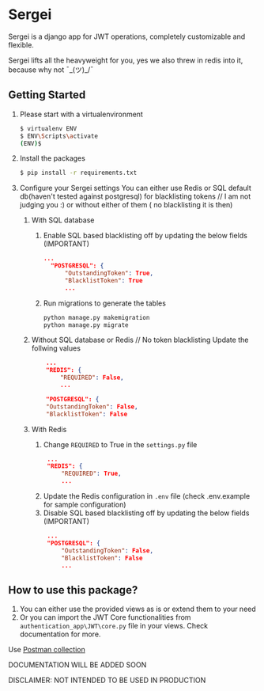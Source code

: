 # Sergei

Sergei is a django app for JWT operations, completely customizable and flexible.

Sergei lifts all the heavyweight for you, yes we also threw in redis into it, because why not ¯\_(ツ)_/¯


## Getting Started
1. Please start with a virtualenvironment 
    ```bash
    $ virtualenv ENV
    $ ENV\Scripts\activate
    (ENV)$ 
    ```
2. Install the packages
    ```bash
    $ pip install -r requirements.txt
    ```
3. Configure your Sergei settings
    You can either use Redis or SQL default db(haven't tested against postgresql) for blacklisting tokens // I am not judging you :) or without either of them ( no blacklisting it is then)

    1. With SQL database

       1. Enable SQL based blacklisting off by updating the below fields (IMPORTANT)
          ```json
          ...
            "POSTGRESQL": {
                "OutstandingToken": True,
                "BlacklistToken": True
                ...
          ```
        2. Run migrations to generate the tables
            ```bash
            python manage.py makemigration
            python manage.py migrate
            ```
    2. Without SQL database or Redis // No token blacklisting
        Update the follwing values

        ```json
            ...
            "REDIS": {
                "REQUIRED": False,
                ...
        ```
        
        ```json
            "POSTGRESQL": {
            "OutstandingToken": False,
            "BlacklistToken": False
        ```
    3. With Redis

        1. Change `REQUIRED` to True in the `settings.py` file
           ```json
            ...
            "REDIS": {
                "REQUIRED": True,
                ...
           ```
        2. Update the Redis configuration in `.env` file (check .env.example for sample configuration)
        3. Disable SQL based blacklisting off by updating the below fields (IMPORTANT)
           ```json
            ...
            "POSTGRESQL": {
                "OutstandingToken": False,
                "BlacklistToken": False
                ...
           ```





## How to use this package?
1. You can either use the provided views as is or extend them to your need
2. Or you can import the JWT Core functionalities from `authentication_app\JWT\core.py` file in your views. Check documentation for more.


Use <a href="https://www.getpostman.com/collections/34eca3f12a93d192c160">Postman collection</a> 


DOCUMENTATION WILL BE ADDED SOON

DISCLAIMER: NOT INTENDED TO BE USED IN PRODUCTION
